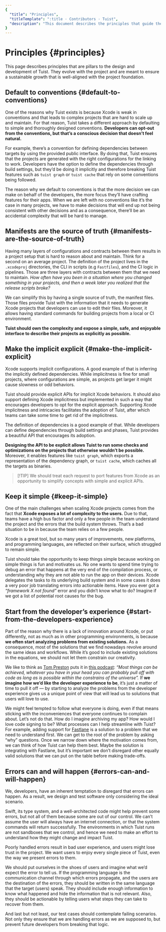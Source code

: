 ```yaml
---
{
  "title": "Principles",
  "titleTemplate": ":title · Contributors · Tuist",
  "description": "This document describes the principles that guide the development of Tuist."
}
---
```

# Principles {#principles}

This page describes principles that are pillars to the design and development of
Tuist. They evolve with the project and are meant to ensure a sustainable growth
that is well-aligned with the project foundation.

## Default to conventions {#default-to-conventions}

One of the reasons why Tuist exists is because Xcode is weak in conventions and
that leads to complex projects that are hard to scale up and maintain. For that
reason, Tuist takes a different approach by defaulting to simple and thoroughly
designed conventions. **Developers can opt-out from the conventions, but that’s
a conscious decision that doesn’t feel natural.**

For example, there’s a convention for defining dependencies between targets by
using the provided public interface. By doing that, Tuist ensures that the
projects are generated with the right configurations for the linking to work.
Developers have the option to define the dependencies through build settings,
but they’d be doing it implicitly and therefore breaking Tuist features such as
`tuist graph` or `tuist cache` that rely on some conventions being followed.

The reason why we default to conventions is that the more decision we can make
on behalf of the developers, the more focus they’ll have crafting features for
their apps. When we are left with no conventions like it’s the case in many
projects, we have to make decisions that will end up not being consistent with
other decisions and as a consequence, there’ll be an accidental complexity that
will be hard to manage.

## Manifests are the source of truth {#manifests-are-the-source-of-truth}

Having many layers of configurations and contracts between them results in a
project setup that is hard to reason about and maintain. Think for a second on
an average project. The definition of the project lives in the `.xcodeproj`
directories, the CLI in scripts (e.g `Fastfiles`), and the CI logic in
pipelines. Those are three layers with contracts between them that we need to
maintain. *How often have you been in a situation where you changed something in
your projects, and then a week later you realized that the release scripts
broke?*

We can simplify this by having a single source of truth, the manifest files.
Those files provide Tuist with the information that it needs to generate Xcode
projects that developers can use to edit their files. Moreover, it allows having
standard commands for building projects from a local or CI environment.

**Tuist should own the complexity and expose a simple, safe, and enjoyable
interface to describe their projects as explicitly as possible.**

## Make the implicit explicit {#make-the-implicit-explicit}

Xcode supports implicit configurations. A good example of that is inferring the
implicitly defined dependencies. While implicitness is fine for small projects,
where configurations are simple, as projects get larger it might cause slowness
or odd behaviors.

Tuist should provide explicit APIs for implicit Xcode behaviors. It should also
support defining Xcode implicitness but implemented in such a way that
encourages developers to opt for the explicit approach. Supporting Xcode
implicitness and intricacies facilitates the adoption of Tuist, after which
teams can take some time to get rid of the implicitness.

The definition of dependencies is a good example of that. While developers can
define dependencies through build settings and phases, Tuist provides a
beautiful API that encourages its adoption.

**Designing the API to be explicit allows Tuist to run some checks and
optimizations on the projects that otherwise wouldn’t be possible.** Moreover,
it enables features like `tuist graph`, which exports a representation of the
dependency graph, or `tuist cache`, which caches all the targets as binaries.

> [!TIP] We should treat each request to port features from Xcode as an
> opportunity to simplify concepts with simple and explicit APIs.

## Keep it simple {#keep-it-simple}

One of the main challenges when scaling Xcode projects comes from the fact that
**Xcode exposes a lot of complexity to the users.** Due to that, teams have a
high bus factor and only a few people in the team understand the project and the
errors that the build system throws. That’s a bad situation to be in because the
team relies on a few people.

Xcode is a great tool, but so many years of improvements, new platforms, and
programming languages, are reflected on their surface, which struggled to remain
simple.

Tuist should take the opportunity to keep things simple because working on
simple things is fun and motivates us. No one wants to spend time trying to
debug an error that happens at the very end of the compilation process, or
understanding why they are not able to run the app on their devices. Xcode
delegates the tasks to its underlying build system and in some cases it does a
very poor job translating errors into actionable items. Have you ever got a
*“framework X not found”* error and you didn’t know what to do? Imagine if we
got a list of potential root causes for the bug.

## Start from the developer’s experience {#start-from-the-developers-experience}

Part of the reason why there is a lack of innovation around Xcode, or put
differently, not as much as in other programming environments, is because **we
often start analyzing problems from existing solutions.** As a consequence, most
of the solutions that we find nowadays revolve around the same ideas and
workflows. While it’s good to include existing solutions in the equations, we
should not let them constrain our creativity.

We like to think as [Tom Preston](https://tom.preston-werner.com/) puts it in
[this podcast](https://tom.preston-werner.com/): *“Most things can be achieved,
whatever you have in your head you can probably pull off with code as long as is
possible within the constrains of the universe”.* If **we imagine how we’d like
the developer experience to be**, it’s just a matter of time to pull it off — by
starting to analyze the problems from the developer experience gives us a unique
point of view that will lead us to solutions that users will love to use.

We might feel tempted to follow what everyone is doing, even if that means
sticking with the inconveniences that everyone continues to complain about.
Let’s not do that. How do I imagine archiving my app? How would I love code
signing to be? What processes can I help streamline with Tuist? For example,
adding support for [Fastlane](https://fastlane.tools/) is a solution to a
problem that we need to understand first. We can get to the root of the problem
by asking “why” questions. Once we narrow down where the motivation comes from,
we can think of how Tuist can help them best. Maybe the solution is integrating
with Fastlane, but it’s important we don’t disregard other equally valid
solutions that we can put on the table before making trade-offs.

## Errors can and will happen {#errors-can-and-will-happen}

We, developers, have an inherent temptation to disregard that errors can happen.
As a result, we design and test software only considering the ideal scenario.

Swift, its type system, and a well-architected code might help prevent some
errors, but not all of them because some are out of our control. We can’t assume
the user will always have an internet connection, or that the system commands
will return successfully. The environments in which Tuist runs are not sandboxes
that we control, and hence we need to make an effort to understand how they
might change and impact Tuist.

Poorly handled errors result in bad user experience, and users might lose trust
in the project. We want users to enjoy every single piece of Tuist, even the way
we present errors to them.

We should put ourselves in the shoes of users and imagine what we’d expect the
error to tell us. If the programming language is the communication channel
through which errors propagate, and the users are the destination of the errors,
they should be written in the same language that the target (users) speak. They
should include enough information to know what happened and hide the information
that is not relevant. Also, they should be actionable by telling users what
steps they can take to recover from them.

And last but not least, our test cases should contemplate failing scenarios. Not
only they ensure that we are handling errors as we are supposed to, but prevent
future developers from breaking that logic.
